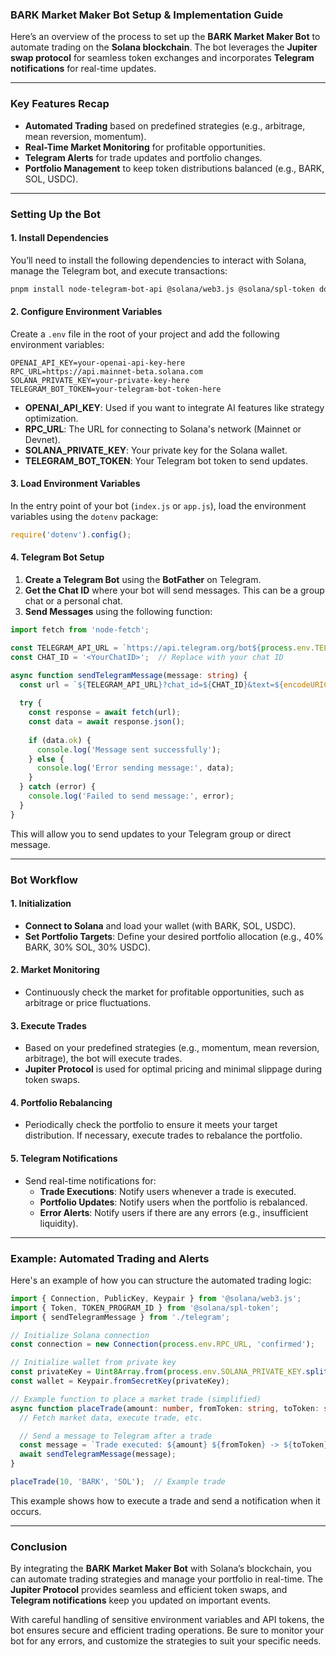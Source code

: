 ### **BARK Market Maker Bot Setup & Implementation Guide**

Here’s an overview of the process to set up the **BARK Market Maker Bot** to automate trading on the **Solana blockchain**. The bot leverages the **Jupiter swap protocol** for seamless token exchanges and incorporates **Telegram notifications** for real-time updates.

---

### **Key Features Recap**
- **Automated Trading** based on predefined strategies (e.g., arbitrage, mean reversion, momentum).
- **Real-Time Market Monitoring** for profitable opportunities.
- **Telegram Alerts** for trade updates and portfolio changes.
- **Portfolio Management** to keep token distributions balanced (e.g., BARK, SOL, USDC).

---

### **Setting Up the Bot**

#### **1. Install Dependencies**

You’ll need to install the following dependencies to interact with Solana, manage the Telegram bot, and execute transactions:

```bash
pnpm install node-telegram-bot-api @solana/web3.js @solana/spl-token dotenv
```

#### **2. Configure Environment Variables**

Create a `.env` file in the root of your project and add the following environment variables:

```env
OPENAI_API_KEY=your-openai-api-key-here
RPC_URL=https://api.mainnet-beta.solana.com
SOLANA_PRIVATE_KEY=your-private-key-here
TELEGRAM_BOT_TOKEN=your-telegram-bot-token-here
```

- **OPENAI_API_KEY**: Used if you want to integrate AI features like strategy optimization.
- **RPC_URL**: The URL for connecting to Solana's network (Mainnet or Devnet).
- **SOLANA_PRIVATE_KEY**: Your private key for the Solana wallet.
- **TELEGRAM_BOT_TOKEN**: Your Telegram bot token to send updates.

#### **3. Load Environment Variables**

In the entry point of your bot (`index.js` or `app.js`), load the environment variables using the `dotenv` package:

```javascript
require('dotenv').config();
```

#### **4. Telegram Bot Setup**

1. **Create a Telegram Bot** using the **BotFather** on Telegram.
2. **Get the Chat ID** where your bot will send messages. This can be a group chat or a personal chat.
3. **Send Messages** using the following function:

```typescript
import fetch from 'node-fetch';

const TELEGRAM_API_URL = `https://api.telegram.org/bot${process.env.TELEGRAM_BOT_TOKEN}/sendMessage`;
const CHAT_ID = '<YourChatID>';  // Replace with your chat ID

async function sendTelegramMessage(message: string) {
  const url = `${TELEGRAM_API_URL}?chat_id=${CHAT_ID}&text=${encodeURIComponent(message)}`;
  
  try {
    const response = await fetch(url);
    const data = await response.json();
    
    if (data.ok) {
      console.log('Message sent successfully');
    } else {
      console.log('Error sending message:', data);
    }
  } catch (error) {
    console.log('Failed to send message:', error);
  }
}
```

This will allow you to send updates to your Telegram group or direct message.

---

### **Bot Workflow**

#### **1. Initialization**
- **Connect to Solana** and load your wallet (with BARK, SOL, USDC).
- **Set Portfolio Targets**: Define your desired portfolio allocation (e.g., 40% BARK, 30% SOL, 30% USDC).

#### **2. Market Monitoring**
- Continuously check the market for profitable opportunities, such as arbitrage or price fluctuations.

#### **3. Execute Trades**
- Based on your predefined strategies (e.g., momentum, mean reversion, arbitrage), the bot will execute trades.
- **Jupiter Protocol** is used for optimal pricing and minimal slippage during token swaps.

#### **4. Portfolio Rebalancing**
- Periodically check the portfolio to ensure it meets your target distribution. If necessary, execute trades to rebalance the portfolio.

#### **5. Telegram Notifications**
- Send real-time notifications for:
  - **Trade Executions**: Notify users whenever a trade is executed.
  - **Portfolio Updates**: Notify users when the portfolio is rebalanced.
  - **Error Alerts**: Notify users if there are any errors (e.g., insufficient liquidity).

---

### **Example: Automated Trading and Alerts**

Here's an example of how you can structure the automated trading logic:

```typescript
import { Connection, PublicKey, Keypair } from '@solana/web3.js';
import { Token, TOKEN_PROGRAM_ID } from '@solana/spl-token';
import { sendTelegramMessage } from './telegram';

// Initialize Solana connection
const connection = new Connection(process.env.RPC_URL, 'confirmed');

// Initialize wallet from private key
const privateKey = Uint8Array.from(process.env.SOLANA_PRIVATE_KEY.split(',').map(Number));
const wallet = Keypair.fromSecretKey(privateKey);

// Example function to place a market trade (simplified)
async function placeTrade(amount: number, fromToken: string, toToken: string) {
  // Fetch market data, execute trade, etc.

  // Send a message to Telegram after a trade
  const message = `Trade executed: ${amount} ${fromToken} -> ${toToken}`;
  await sendTelegramMessage(message);
}

placeTrade(10, 'BARK', 'SOL');  // Example trade
```

This example shows how to execute a trade and send a notification when it occurs.

---

### **Conclusion**

By integrating the **BARK Market Maker Bot** with Solana’s blockchain, you can automate trading strategies and manage your portfolio in real-time. The **Jupiter Protocol** provides seamless and efficient token swaps, and **Telegram notifications** keep you updated on important events.

With careful handling of sensitive environment variables and API tokens, the bot ensures secure and efficient trading operations. Be sure to monitor your bot for any errors, and customize the strategies to suit your specific needs.